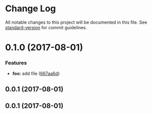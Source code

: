 # Change Log

All notable changes to this project will be documented in this file.
See [standard-version](https://github.com/conventional-changelog/standard-version) for commit guidelines.

<a name="0.1.0"></a>
# 0.1.0 (2017-08-01)


### Features

* **foo:** add file ([667aa6d](https://github.com/ramonornela/learn-lerna/commit/667aa6d))



<a name="0.0.1"></a>
## 0.0.1 (2017-08-01)




<a name="0.0.1"></a>
## 0.0.1 (2017-08-01)
